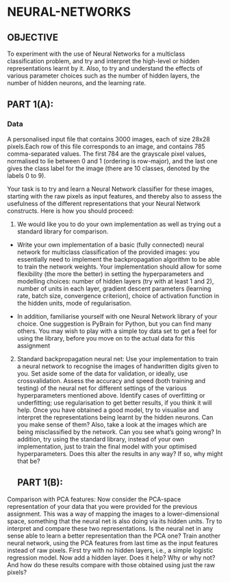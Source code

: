 # NEURAL-NETWORKS
## OBJECTIVE
To experiment with the use of Neural Networks for a multiclass classification problem, and try and interpret the high-level or hidden representations learnt by it. Also, to try and understand the effects of various parameter choices such as the number of hidden layers, the number of hidden neurons, and the learning rate.

## PART 1(A):

### Data
A personalised input file that contains 3000 images, each of size 28x28 pixels.Each row of this file corresponds to an image, and contains 785 comma-separated values. The first 784 are the grayscale pixel values, normalised to lie between 0 and 1 (ordering is row-major), and the last one gives the class label for the image (there are 10 classes, denoted by the labels 0 to 9).

Your task is to try and learn a Neural Network classifier for these images, starting with the raw pixels as input features, and thereby also to assess the usefulness of the different representations that your Neural Network constructs. Here is how you should proceed:

1. We would like you to do your own implementation as well as trying out a standard library for comparison.
  * Write your own implementation of a basic (fully connected) neural network for multiclass classification of the provided images: you essentially need to implement the backpropagation algorithm to be able
    to train the network weights. Your implementation should allow for some flexibility (the more the better) in setting the hyperparameters and modelling choices: number of hidden layers (try with at least 1
    and 2), number of units in each layer, gradient descent parameters (learning rate, batch size, convergence criterion), choice of activation function in the hidden units, mode of regularisation.

  * In addition, familiarise yourself with one Neural Network library of your choice. One suggestion is PyBrain for Python, but you can find many others. You may wish to play with a simple toy data set to get
    a feel for using the library, before you move on to the actual data for this assignment
    
2. Standard backpropagation neural net: Use your implementation to train a neural network to recognise the images of handwritten digits given to you. Set aside some of the data for validation, or ideally, use crossvalidation.
   Assess the accuracy and speed (both training and testing) of the neural net for different settings of the various hyperparameters mentioned above. Identify cases of overfitting or underfitting; use regularisation
   to get better results, if you think it will help. Once you have obtained a good model, try to visualise and interpret the representations being learnt by the hidden neurons. Can you make sense of
   them? Also, take a look at the images which are being misclassified by the network. Can you see what’s going wrong? In addition, try using the standard library, instead of your own implementation, just to train
   the final model with your optimised hyperparameters. Does this alter the results in any way? If so, why might that be?    
   
   
   ## PART 1(B):
   
Comparison with PCA features: Now consider the PCA-space representation of your data that you were provided for the previous assignment. This was a way of mapping the images to a lower-dimensional space, something
that the neural net is also doing via its hidden units. Try to interpret and compare these two representations. Is the neural net in any sense able to learn a better representation than the PCA one? Train another neural network,
using the PCA features from last time as the input features instead of raw pixels. First try with no hidden layers, i.e., a simple logistic regression model. Now add a hidden layer. Does it help? Why or why not? And how do
these results compare with those obtained using just the raw pixels?
